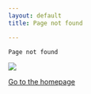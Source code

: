 ```yaml
---
layout: default
title: Page not found

---
```

    Page not found

![](https://media.giphy.com/media/EXHHMS9caoxAA/giphy.gif)

[Go to the homepage](/ "Back to homepage")